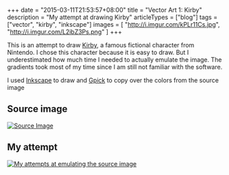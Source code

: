 +++
date = "2015-03-11T21:53:57+08:00"
title = "Vector Art 1: Kirby"
description = "My attempt at drawing Kirby"
articleTypes = ["blog"]
tags = ["vector", "kirby", "inkscape"]
images = [
    "http://i.imgur.com/kPLr11Cs.jpg",
    "http://i.imgur.com/L2ibZ3Ps.png" 
]
+++

This is an attempt to draw [Kirby](http://en.wikipedia.org/wiki/Kirby_%28character%29), a famous fictional character from Nintendo. I chose this character because it is easy to draw. But I underestimated how much time I needed to actually emulate the image. The gradients took most of my time since I am still not familiar with the software. 

I used [Inkscape](https://inkscape.org/en/) to draw and [Gpick](http://www.gpick.org/screenshots.html) to copy over the colors from the source image

## Source image

<a href="http://i.imgur.com/kPLr11Ch.jpg"><img src="http://i.imgur.com/kPLr11Cm.jpg" alt="Source Image"/></a>

## My attempt

<a href="http://i.imgur.com/L2ibZ3Ph.png"><img src="http://i.imgur.com/L2ibZ3Pl.png" alt="My attempts at emulating the source image"/></a>
